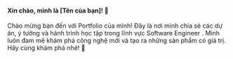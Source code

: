 #### Xin chào, mình là [Tên của bạn]! 👋
Chào mừng bạn đến với Portfolio của mình! Đây là nơi mình chia sẻ các dự án, ý tưởng và hành trình học tập trong lĩnh vực Software Engineer . Mình luôn đam mê khám phá công nghệ mới và tạo ra những sản phẩm có giá trị. Hãy cùng khám phá nhé! 🚀
